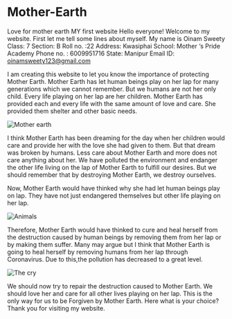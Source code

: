 # Mother-Earth
Love for mother earth
MY first website
     Hello everyone! Welcome to my website. First let me tell some lines about myself.
My name is Oinam Sweety
Class: 7
Section: B 
Roll no. :22
Address: Kwasiphai
School: Mother ‘s Pride Academy
Phone no. : 6009951716
State: Manipur
Email ID: oinamsweety123@gmail.com

 I am creating this website to let you know the importance of protecting Mother Earth.
Mother Earth has let human beings play on her lap for many generations which we cannot
remember. But we humans are not her only child. Every life playing on her lap are her 
children. Mother Earth has provided each and every life with the same amount of love
and care. She provided them shelter and other basic needs.






















![Mother earth](https://1.bp.blogspot.com/-HwFhWPBDT50/XoclNfAKJLI/AAAAAAAA8s0/YZm4d0I4bK8Y4WfMBHKVSm089XbWxA6LgCLcBGAsYHQ/s1600/Gaia.jpg)

I think Mother Earth has been dreaming for the day 
when her children would care and provide her with the love she had given to them.
But that dream was broken by humans. Less care about Mother Earth and more does 
not care anything about her. We have polluted the environment and endanger the  other
life living on the lap of Mother Earth to fulfill our desires. But we should remember
that by destroying Mother Earth, we destroy ourselves.
      
   Now, Mother Earth would have thinked  why she had let human beings play on lap. 
They have not just endangered themselves but other  life playing on her lap.






















![Animals](https://image.shutterstock.com/image-photo/large-group-african-safari-animals-260nw-1512277061.jpg)
       
Therefore, Mother Earth would have thinked to cure and heal herself from the
destruction caused by human beings by removing them from her lap or by making them suffer.
Many may argue but I think that Mother Earth is going to heal herself by removing humans from
her lap through Coronavirus. Due to this,the pollution has decreased to a great level.






























![The cry](https://thesilentecocide.files.wordpress.com/2015/06/earth-goddess.jpg)
     
   We should now try to repair the destruction caused to Mother Earth. We should love her and
 care for all other lives playing on her lap. This is the only way for us to be Forgiven by Mother
 Earth.
Here what is your choice?
Thank you for visiting my website.







